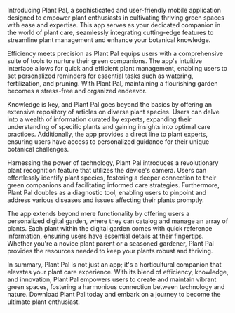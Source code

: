 Introducing Plant Pal, a sophisticated and user-friendly mobile application designed to empower plant enthusiasts in cultivating thriving green spaces with ease and expertise. This app serves as your dedicated companion in the world of plant care, seamlessly integrating cutting-edge features to streamline plant management and enhance your botanical knowledge.

Efficiency meets precision as Plant Pal equips users with a comprehensive suite of tools to nurture their green companions. The app's intuitive interface allows for quick and efficient plant management, enabling users to set personalized reminders for essential tasks such as watering, fertilization, and pruning. With Plant Pal, maintaining a flourishing garden becomes a stress-free and organized endeavor.

Knowledge is key, and Plant Pal goes beyond the basics by offering an extensive repository of articles on diverse plant species. Users can delve into a wealth of information curated by experts, expanding their understanding of specific plants and gaining insights into optimal care practices. Additionally, the app provides a direct line to plant experts, ensuring users have access to personalized guidance for their unique botanical challenges.

Harnessing the power of technology, Plant Pal introduces a revolutionary plant recognition feature that utilizes the device's camera. Users can effortlessly identify plant species, fostering a deeper connection to their green companions and facilitating informed care strategies. Furthermore, Plant Pal doubles as a diagnostic tool, enabling users to pinpoint and address various diseases and issues affecting their plants promptly.

The app extends beyond mere functionality by offering users a personalized digital garden, where they can catalog and manage an array of plants. Each plant within the digital garden comes with quick reference information, ensuring users have essential details at their fingertips. Whether you're a novice plant parent or a seasoned gardener, Plant Pal provides the resources needed to keep your plants robust and thriving.

In summary, Plant Pal is not just an app; it's a horticultural companion that elevates your plant care experience. With its blend of efficiency, knowledge, and innovation, Plant Pal empowers users to create and maintain vibrant green spaces, fostering a harmonious connection between technology and nature. Download Plant Pal today and embark on a journey to become the ultimate plant enthusiast.

